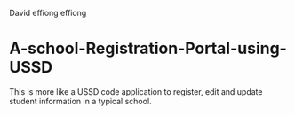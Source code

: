 David effiong effiong 
# A-school-Registration-Portal-using-USSD
This is more like a USSD code application to register, edit and update student information in a typical school.
